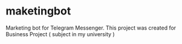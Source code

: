 # maketingbot
Marketing bot for Telegram Messenger.
This project was created for Business Project ( subject in my university )
